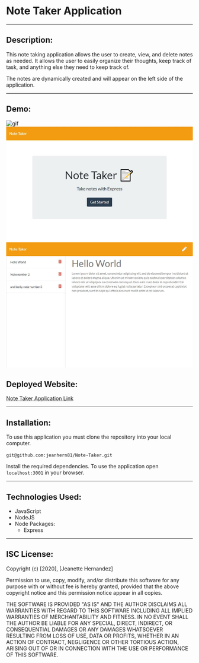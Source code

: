 
# Note Taker Application


---
## Description:

This note taking application allows the user to create, view, and delete notes as needed. It allows the user to easily organize their thoughts, keep track of task, and anything else they need to keep track of. 

The notes are dynamically created and will appear on the left side of the application. 

---
## Demo:

![gif](./imagesDemo/NoteTakerDemo.gif)
![](./imagesDemo/screenshotHome.JPG)
![](./imagesDemo/screenshotNotes.JPG)


## Deployed Website:

<a href="https://sheltered-savannah-72983.herokuapp.com/"> Note Taker Application Link </a>

---
## Installation:
To use this application you must clone the repository into your local computer. 

`git@github.com:jeanhern81/Note-Taker.git`

Install the required dependencies. To use the application open `localhost:3001` in your browser.


---
## Technologies Used:
* JavaScript
* NodeJS
* Node Packages: 
    * Express


---
## ISC License:

Copyright (c) [2020], [Jeanette Hernandez]

Permission to use, copy, modify, and/or distribute this software for any
purpose with or without fee is hereby granted, provided that the above
copyright notice and this permission notice appear in all copies.

THE SOFTWARE IS PROVIDED "AS IS" AND THE AUTHOR DISCLAIMS ALL WARRANTIES
WITH REGARD TO THIS SOFTWARE INCLUDING ALL IMPLIED WARRANTIES OF
MERCHANTABILITY AND FITNESS. IN NO EVENT SHALL THE AUTHOR BE LIABLE FOR
ANY SPECIAL, DIRECT, INDIRECT, OR CONSEQUENTIAL DAMAGES OR ANY DAMAGES
WHATSOEVER RESULTING FROM LOSS OF USE, DATA OR PROFITS, WHETHER IN AN
ACTION OF CONTRACT, NEGLIGENCE OR OTHER TORTIOUS ACTION, ARISING OUT OF
OR IN CONNECTION WITH THE USE OR PERFORMANCE OF THIS SOFTWARE.

